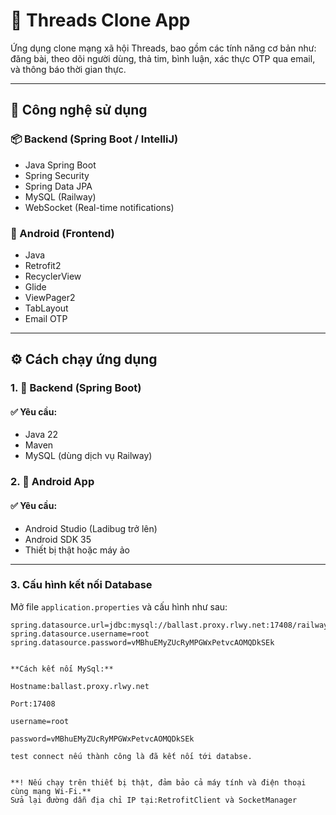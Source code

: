 # 📱 Threads Clone App

Ứng dụng clone mạng xã hội Threads, bao gồm các tính năng cơ bản như: đăng bài, theo dõi người dùng, thả tim, bình luận, xác thực OTP qua email, và thông báo thời gian thực.

---

## 🧰 Công nghệ sử dụng

### 📦 Backend (Spring Boot / IntelliJ)

- Java Spring Boot  
- Spring Security  
- Spring Data JPA  
- MySQL (Railway)  
- WebSocket (Real-time notifications)  

### 📱 Android (Frontend)

- Java  
- Retrofit2  
- RecyclerView  
- Glide  
- ViewPager2  
- TabLayout  
- Email OTP  

---

## ⚙️ Cách chạy ứng dụng

### **1. 🚀 Backend (Spring Boot)**

#### ✅ Yêu cầu:

- Java 22  
- Maven  
- MySQL (dùng dịch vụ Railway)  

### **2. 📱 Android App**

#### ✅ Yêu cầu:

- Android Studio (Ladibug trở lên)  
- Android SDK 35  
- Thiết bị thật hoặc máy ảo  

---

### **3. Cấu hình kết nối Database**

Mở file `application.properties` và cấu hình như sau:

```properties
spring.datasource.url=jdbc:mysql://ballast.proxy.rlwy.net:17408/railway
spring.datasource.username=root
spring.datasource.password=vMBhuEMyZUcRyMPGWxPetvcAOMQDkSEk


**Cách kết nối MySql:**

Hostname:ballast.proxy.rlwy.net

Port:17408

username=root

password=vMBhuEMyZUcRyMPGWxPetvcAOMQDkSEk

test connect nếu thành công là đã kết nối tới databse.


**! Nếu chạy trên thiết bị thật, đảm bảo cả máy tính và điện thoại cùng mạng Wi-Fi.**
Sửa lại đường dẫn địa chỉ IP tại:RetrofitClient và SocketManager

